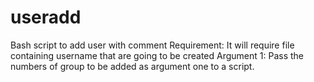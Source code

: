 # useradd
Bash script to add user with comment
Requirement: It will require file containing username that are going to be created 
Argument 1: Pass the numbers of group to be added as argument one to a script.
